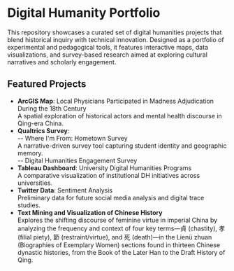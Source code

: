 # Digital Humanity Portfolio
This repository showcases a curated set of digital humanities projects that blend historical inquiry with technical innovation. Designed as a portfolio of experimental and pedagogical tools, it features interactive maps, data visualizations, and survey-based research aimed at exploring cultural narratives and scholarly engagement.

## Featured Projects
- **ArcGIS Map**: Local Physicians Participated in Madness Adjudication During the 18th Century <br>
A spatial exploration of historical actors and mental health discourse in Qing-era China.
- **Qualtrics Survey**:<br>
-- Where I'm From: Hometown Survey <br>
A narrative-driven survey tool capturing student identity and geographic memory.<br>
-- Digital Humanities Engagement Survey
- **Tableau Dashboard**: University Digital Humanities Programs <br>
A comparative visualization of institutional DH initiatives across universities.
- **Twitter Data**: Sentiment Analysis<br>
Preliminary data for future social media analysis and digital trace studies.
- **Text Mining and Visualization of Chinese History** <br>
Explores the shifting discourse of feminine virtue in imperial China by analyzing the frequency and context of four key terms—貞 (chastity), 孝 (filial piety), 節 (restraint/virtue), and 死 (death)—in the Lienü zhuan (Biographies of Exemplary Women) sections found in thirteen Chinese dynastic histories, from the Book of the Later Han to the Draft History of Qing.

